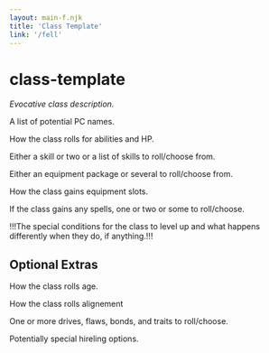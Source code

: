 ```yaml
---
layout: main-f.njk
title: 'Class Template'
link: '/fell'
---
```


# class-template

*Evocative class description.*

A list of potential PC names.

How the class rolls for abilities and HP.

Either a skill or two or a list of skills to roll/choose from.

Either an equipment package or several to roll/choose from.

How the class gains equipment slots.

If the class gains any spells, one or two or some to roll/choose.

!!!The special conditions for the class to level up and what happens differently when they do, if anything.!!!

## Optional Extras

How the class rolls age.

How the class rolls alignement

One or more drives, flaws, bonds, and traits to roll/choose.

Potentially special hireling options.
